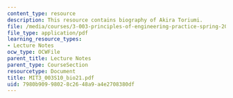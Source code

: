 ```yaml
---
content_type: resource
description: This resource contains biography of Akira Toriumi.
file: /media/courses/3-003-principles-of-engineering-practice-spring-2010/7980b90998028c2648a9a4e2708380df_MIT3_003S10_bio21.pdf
file_type: application/pdf
learning_resource_types:
- Lecture Notes
ocw_type: OCWFile
parent_title: Lecture Notes
parent_type: CourseSection
resourcetype: Document
title: MIT3_003S10_bio21.pdf
uid: 7980b909-9802-8c26-48a9-a4e2708380df
---
```


